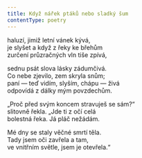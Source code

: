 ```yaml
---
title: Když nářek ptáků nebo sladký šum
contentType: poetry
---
```


<section>

haluzí, jimiž letní vánek kývá,  
je slyšet a když z řeky ke břehům  
zurčení průzračných vln tiše zpívá,

</section>

<section>

sednu psát slova lásky zádumčivá.  
Co nebe zjevilo, zem skryla snům;  
paní — teď vidím, slyším, chápu — živá  
odpovídá z dálky mým povzdechům.

</section>

<section>

„Proč před svým koncem stravuješ se sám?“  
slitovně řekla. „Jde ti z očí celá  
bolestná řeka. Já pláč nežádám.

</section>

<section>

Mé dny se staly věčné smrtí těla.  
Tady jsem oči zavřela a tam,  
ve vnitřním světle, jsem je otevřela.“

</section>
